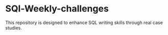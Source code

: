 # SQl-Weekly-challenges
This repository is designed to enhance SQL writing skills through real case studies.
